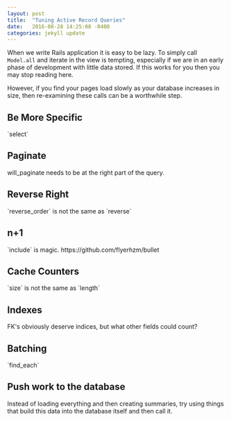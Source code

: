 ```yaml
---
layout: post
title:  "Tuning Active Record Queries"
date:   2016-08-28 14:25:08 -0400
categories: jekyll update
---
```

When we write Rails application it is easy to be lazy. To simply call `Model.all`
and iterate in the view is tempting, especially if we are in an early phase of
development with little data stored. If this works for you then you may stop
reading here.

However, if you find your pages load slowly as your database increases
in size, then re-examining these calls can be a worthwhile step.

<h2>Be More Specific</h2>
`select`
<h2>Paginate</h2>
will_paginate needs to be at the right part of the query.
<h2>Reverse Right</h2>
`reverse_order` is not the same as `reverse`
<h2>n+1</h2>
`include` is magic.  
https://github.com/flyerhzm/bullet
<h2>Cache Counters</h2>
`size` is not the same as `length`
<h2>Indexes</h2>
FK's obviously deserve indices, but what other fields could count?
<h2>Batching</h2>
`find_each`
<h2>Push work to the database</h2>
Instead of loading everything and then creating summaries, try using things that build this data into the database itself and then call it.
